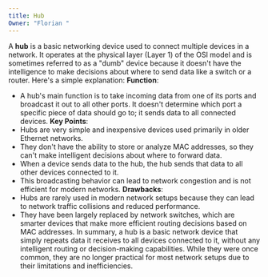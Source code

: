 ```yaml
---
title: Hub
Owner: "Florian "
---
```

A **hub** is a basic networking device used to connect multiple devices in a network. It operates at the physical layer (Layer 1) of the OSI model and is sometimes referred to as a "dumb" device because it doesn't have the intelligence to make decisions about where to send data like a switch or a router. Here's a simple explanation:
**Function**:
- A hub's main function is to take incoming data from one of its ports and broadcast it out to all other ports. It doesn't determine which port a specific piece of data should go to; it sends data to all connected devices.
**Key Points**:
- Hubs are very simple and inexpensive devices used primarily in older Ethernet networks.
- They don't have the ability to store or analyze MAC addresses, so they can't make intelligent decisions about where to forward data.
- When a device sends data to the hub, the hub sends that data to all other devices connected to it.
- This broadcasting behavior can lead to network congestion and is not efficient for modern networks.
**Drawbacks**:
- Hubs are rarely used in modern network setups because they can lead to network traffic collisions and reduced performance.
- They have been largely replaced by network switches, which are smarter devices that make more efficient routing decisions based on MAC addresses.
In summary, a hub is a basic network device that simply repeats data it receives to all devices connected to it, without any intelligent routing or decision-making capabilities. While they were once common, they are no longer practical for most network setups due to their limitations and inefficiencies.